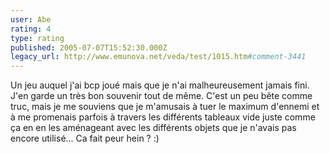 ```yaml
---
user: Abe
rating: 4
type: rating
published: 2005-07-07T15:52:30.000Z
legacy_url: http://www.emunova.net/veda/test/1015.htm#comment-3441
---
```

Un jeu auquel j'ai bcp joué mais que je n'ai malheureusement jamais fini. J'en garde un très bon souvenir tout de même. C'est un peu bête comme truc, mais je me souviens que je m'amusais à tuer le maximum d'ennemi et à me promenais parfois à travers les différents tableaux vide juste comme ça en en les aménageant avec les différents objets que je n'avais pas encore utilisé... Ca fait peur hein ? :)